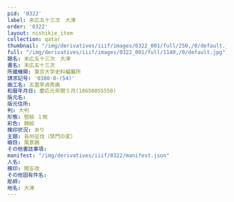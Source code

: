 ```yaml
---
pid: '0322'
label: 末広五十三次　大津
order: '0322'
layout: nishikie_item
collection: qatar
thumbnail: "/img/derivatives/iiif/images/0322_001/full/250,/0/default.jpg"
full: "/img/derivatives/iiif/images/0322_001/full/1140,/0/default.jpg"
題名: 末広五十三次　大津
書名: 末広五十三次
所蔵機関: 東京大学史料編纂所
請求記号: '0380-8-(54)'
画工名: 五雲亭貞秀画
和暦年月日: 慶応元年閏５月(18650055550)
版元名: 
版元住所: 
判: 大判
形態: 竪絵 １枚
彩色: 錦絵
検印状況: あり
主題: 長州征伐（禁門の変）
細目: 風景画
その他書誌事項: 
manifest: "/img/derivatives/iiif/0322/manifest.json"
人名: 
検印: 閏五改
その他固有件名: 
彫師: 
地名: 大津
---
```

